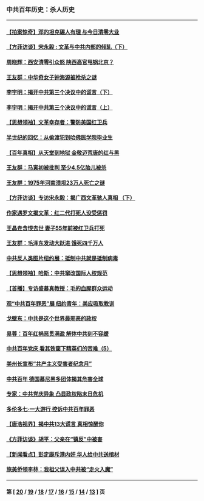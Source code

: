 ### 中共百年历史：杀人历史
---
#### [【拍案惊奇】邓的坦克碾人有理 与今日清零大业](../../pages/nf1176106/n13729574.md?09060430) 
#### [【方菲访谈】宋永毅 : 文革与中共内部的倾轧（下）](../../pages/nf1176106/n13486836.md?09060430) 
#### [周晓辉：西安清零引众怒 陕西高官甩锅北京？](../../pages/nf1176106/n13484627.md?09060430) 
#### [王友群：中华奇女子钟海源被枪杀之谜](../../pages/nf1176106/n13430555.md?09060430) 
#### [李宇明：揭开中共第三个决议中的谎言（下）](../../pages/nf1176106/n13389389.md?09060430) 
#### [李宇明：揭开中共第三个决议中的谎言（上）](../../pages/nf1176106/n13388697.md?09060430) 
#### [【思想领袖】文革幸存者：警防美国红卫兵](../../pages/nf1176106/n13339289.md?09060430) 
#### [半世纪的回忆：从偷渡犯到哈佛医学院毕业生](../../pages/nf1176106/n13345328.md?09060430) 
#### [【百年真相】从天堂到地狱 金敬迈荒唐的红与黑](../../pages/nf1176106/n13336995.md?09060430) 
#### [王友群：马寅初被批判 至少4.5亿胎儿被杀](../../pages/nf1176106/n13260313.md?09060430) 
#### [王友群：1975年河南溃坝23万人死亡之谜](../../pages/nf1176106/n13231576.md?09060430) 
#### [【方菲访谈】专访宋永毅：揭广西文革骇人真相 （下）](../../pages/nf1176106/n13209074.md?09060430) 
#### [作家遇罗文揭文革：红二代打死人没受惩罚](../../pages/nf1176106/n13205254.md?09060430) 
#### [王晶垚含恨去世 妻子55年前被红卫兵打死](../../pages/nf1176106/n13203590.md?09060430) 
#### [王友群：毛泽东发动大跃进 饿死四千万人](../../pages/nf1176106/n13177158.md?09060430) 
#### [中共反人类图片纽约展：抵制中共就是抵制病毒](../../pages/nf1176106/n13115371.md?09060430) 
#### [【思想领袖】哈斯：中共窜改国际人权规范](../../pages/nf1176106/n13053647.md?09060430) 
#### [【首播】专访盛慕真教授：毛的血腥群众运动](../../pages/nf1176106/n13091782.md?09060430) 
#### [观“中共百年罪恶”展 纽约青年：美应吸取教训](../../pages/nf1176106/n13085246.md?09060430) 
#### [戈壁东：中共是这个世界最邪恶的政权](../../pages/nf1176106/n13085641.md?09060430) 
#### [易蓉：百年红祸恶贯满盈 解体中共刻不容缓](../../pages/nf1176106/n13084455.md?09060430) 
#### [中共百年党庆 看其铁窗下精英们的苦难（5）](../../pages/nf1176106/n13076766.md?09060430) 
#### [美州长宣布“共产主义受害者纪念月”](../../pages/nf1176106/n13074024.md?09060430) 
#### [中共百年 德国慕尼黑多团体揭其危害全球](../../pages/nf1176106/n13068873.md?09060430) 
#### [专家：中共党庆异象 凸显政权陷末日危机](../../pages/nf1176106/n13067084.md?09060430) 
#### [多伦多七·一大游行 控诉中共百年罪恶](../../pages/nf1176106/n13062043.md?09060430) 
#### [【唐浩视界】揭中共13大谎言 真相惊醒你](../../pages/nf1176106/n13065208.md?09060430) 
#### [《方菲访谈》胡平：父亲在“镇反”中被害](../../pages/nf1176106/n13064114.md?09060430) 
#### [【新闻看点】彭定康斥港内奸 华人给中共送棺材](../../pages/nf1176106/n13064230.md?09060430) 
#### [旅美侨领李林：我祖父误入中共被“走火入魔”](../../pages/nf1176106/n13062777.md?09060430) 

---
#### 第 [ [20](./20.md?09060430) / [19](./19.md?09060430) / [18](./18.md?09060430) / [17](./17.md?09060430) / [16](./16.md?09060430) / [15](./15.md?09060430) / [14](./14.md?09060430) / [13](./13.md?09060430) ] 页
